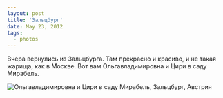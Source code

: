 ```yaml
---
layout: post
title: 'Зальцбург'
date: May 23, 2012
tags:
  - photos
---
```


Вчера вернулись из Зальцбурга. Там прекрасно и красиво, и не такая жарища, как в Москве. Вот вам Ольгавладимировна и Цири в саду Мирабель.

![Ольгавладимировна и Цири в саду Мирабель, Зальцбург, Австрия](photo://93)
